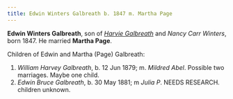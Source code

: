 ```yaml
---
title: Edwin Winters Galbreath b. 1847 m. Martha Page
---
```

**Edwin Winters Galbreath**, son of [*Harvie Galbreath*](galbreath-harvie-1821.md) and *Nancy Carr Winters*, born 1847.  He married **Martha Page**.

Children of Edwin and Martha (Page) Galbreath:

1. *William Harvey Galbreath*, b. 12 Jun 1879; m. *Mildred Abel*.  Possible two marriages.  Maybe one child.
2. *Edwin Bruce Galbreath*, b. 30 May 1881; m *Julia P*.  NEEDS RESEARCH.  children unknown.
